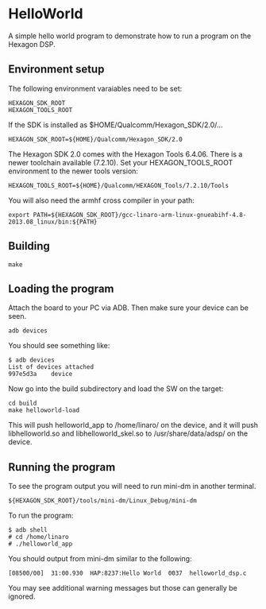 # HelloWorld

A simple hello world program to demonstrate how to run a
program on the Hexagon DSP.

## Environment setup

The following environment varaiables need to be set:

```
HEXAGON_SDK_ROOT
HEXAGON_TOOLS_ROOT
```
If the SDK is installed as $HOME/Qualcomm/Hexagon_SDK/2.0/...
```
HEXAGON_SDK_ROOT=${HOME}/Qualcomm/Hexagon_SDK/2.0
```

The Hexagon SDK 2.0 comes with the Hexagon Tools 6.4.06. There is
a newer toolchain available (7.2.10). Set your HEXAGON_TOOLS_ROOT
environment to the newer tools version:
```
HEXAGON_TOOLS_ROOT=${HOME}/Qualcomm/HEXAGON_Tools/7.2.10/Tools
```

You will also need the armhf cross compiler in your path:
```
export PATH=${HEXAGON_SDK_ROOT}/gcc-linaro-arm-linux-gnueabihf-4.8-2013.08_linux/bin:${PATH}
```

## Building

```
make
```

## Loading the program

Attach the board to your PC via ADB. Then make sure your device can be seen.

```
adb devices
```
You should see something like:
```
$ adb devices
List of devices attached 
997e5d3a	device
```

Now go into the build subdirectory and load the SW on the target:

```
cd build
make helloworld-load
```

This will push helloworld_app to /home/linaro/ on the device, and it will push libhelloworld.so and libhelloworld_skel.so to /usr/share/data/adsp/ on the device.

## Running the program
To see the program output you will need to run mini-dm in another terminal.
```
${HEXAGON_SDK_ROOT}/tools/mini-dm/Linux_Debug/mini-dm
```

To run the program:
```
$ adb shell
# cd /home/linaro
# ./helloworld_app
```

You should output from mini-dm similar to the following:
```
[08500/00]  31:00.930  HAP:8237:Hello World  0037  helloworld_dsp.c
```

You may see additional warning messages but those can generally be ignored.
